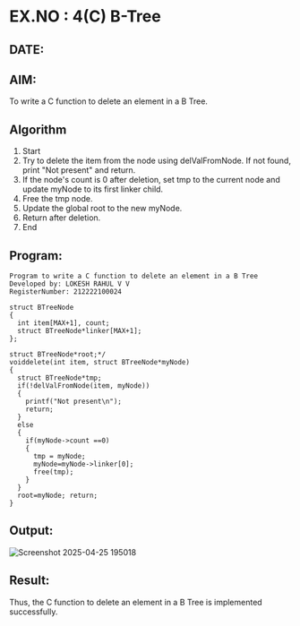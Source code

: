 # EX.NO : 4(C) B-Tree
## DATE:
## AIM:
To write a C function to delete an element in a B Tree.
## Algorithm
1. Start 
2. Try to delete the item from the node using delValFromNode. If not found, print "Not present" and return. 
3. If the node's count is 0 after deletion, set tmp to the current node and update myNode to its first linker child. 
4. Free the tmp node. 
5. Update the global root to the new myNode. 
6. Return after deletion. 
7. End  

## Program:
```
Program to write a C function to delete an element in a B Tree
Developed by: LOKESH RAHUL V V
RegisterNumber: 212222100024
```
```
struct BTreeNode
{
  int item[MAX+1], count;
  struct BTreeNode*linker[MAX+1];
};

struct BTreeNode*root;*/
voiddelete(int item, struct BTreeNode*myNode)
{
  struct BTreeNode*tmp;
  if(!delValFromNode(item, myNode))
  {
    printf("Not present\n");
    return;
  }
  else
  {
    if(myNode->count ==0)
    {
      tmp = myNode;
      myNode=myNode->linker[0];
      free(tmp);
    }
  }
  root=myNode; return;
}
```
## Output:
![Screenshot 2025-04-25 195018](https://github.com/user-attachments/assets/14f30831-a873-4723-b4d9-6eeeb8206fe0)



## Result:
Thus, the C function to delete an element in a B Tree is implemented successfully.

